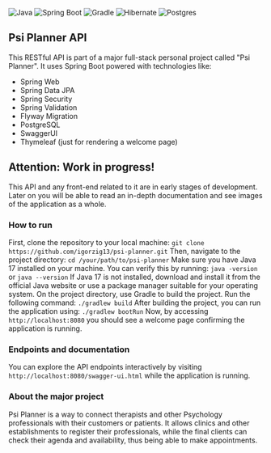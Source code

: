![Java](https://img.shields.io/badge/java_17-%23ED8B00.svg?style=for-the-badge&logo=openjdk&logoColor=white)
![Spring Boot](https://img.shields.io/badge/Spring_Boot-6DB33F?style=for-the-badge&logo=spring-boot&logoColor=white)
![Gradle](https://img.shields.io/badge/gradle-02303A?style=for-the-badge&logo=gradle&logoColor=white)
![Hibernate](https://img.shields.io/badge/Hibernate-59666C?style=for-the-badge&logo=Hibernate&logoColor=white)
![Postgres](https://img.shields.io/badge/postgresql-4169e1?style=for-the-badge&logo=postgresql&logoColor=white)

## Psi Planner API

This RESTful API is part of a major full-stack personal project called "Psi Planner".
It uses Spring Boot powered with technologies like:
- Spring Web
- Spring Data JPA
- Spring Security
- Spring Validation
- Flyway Migration
- PostgreSQL
- SwaggerUI
- Thymeleaf (just for rendering a welcome page)

## Attention: Work in progress!

This API and any front-end related to it are in early stages of development.
Later on you will be able to read an in-depth documentation and see images of the application as a whole.

### How to run

First, clone the repository to your local machine:
    `git clone https://github.com/igorzig13/psi-planner.git`
Then, navigate to the project directory:
    `cd /your/path/to/psi-planner`
Make sure you have Java 17 installed on your machine. You can verify this by running:
    `java -version` or `java --version`
If Java 17 is not installed, download and install it from the official Java website or use a package manager suitable for your operating system.
On the project directory, use Gradle to build the project. Run the following command:
    `./gradlew build`
After building the project, you can run the application using:
    `./gradlew bootRun`
Now, by accessing `http://localhost:8080` you should see a welcome page confirming the application is running. 

### Endpoints and documentation

You can explore the API endpoints interactively by visiting `http://localhost:8080/swagger-ui.html` while the application is running.

### About the major project

Psi Planner is a way  to connect therapists and other Psychology professionals with their customers or patients.
It allows clinics and other establishments to register their professionals, while the final clients can check their
agenda and availability, thus being able to make appointments.